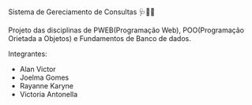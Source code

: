 Sistema de Gereciamento de Consultas 🩺🧑‍⚕️

Projeto das disciplinas de PWEB(Programação Web), POO(Programação Orietada a Objetos) e Fundamentos de Banco de dados.

Integrantes:
- Alan Victor
- Joelma Gomes
- Rayanne Karyne
- Victoria Antonella

